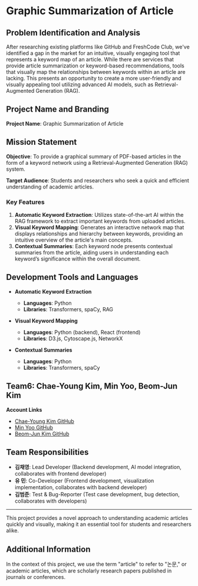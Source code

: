 # Graphic Summarization of Article

## Problem Identification and Analysis
After researching existing platforms like GitHub and FreshCode Club, we've identified a gap in the market for an intuitive, visually engaging tool that represents a keyword map of an article. While there are services that provide article summarization or keyword-based recommendations, tools that visually map the relationships between keywords within an article are lacking. This presents an opportunity to create a more user-friendly and visually appealing tool utilizing advanced AI models, such as Retrieval-Augmented Generation (RAG).

## Project Name and Branding
**Project Name**: Graphic Summarization of Article

## Mission Statement
**Objective**: To provide a graphical summary of PDF-based articles in the form of a keyword network using a Retrieval-Augmented Generation (RAG) system.

**Target Audience**: Students and researchers who seek a quick and efficient understanding of academic articles.

### Key Features
1. **Automatic Keyword Extraction**: Utilizes state-of-the-art AI within the RAG framework to extract important keywords from uploaded articles.
2. **Visual Keyword Mapping**: Generates an interactive network map that displays relationships and hierarchy between keywords, providing an intuitive overview of the article's main concepts.
3. **Contextual Summaries**: Each keyword node presents contextual summaries from the article, aiding users in understanding each keyword’s significance within the overall document.

## Development Tools and Languages
- **Automatic Keyword Extraction**
  - **Languages**: Python
  - **Libraries**: Transformers, spaCy, RAG

- **Visual Keyword Mapping**
  - **Languages**: Python (backend), React (frontend)
  - **Libraries**: D3.js, Cytoscape.js, NetworkX

- **Contextual Summaries**
  - **Languages**: Python
  - **Libraries**: Transformers, spaCy

## Team6: Chae-Young Kim, Min Yoo, Beom-Jun Kim

**Account Links**
- [Chae-Young Kim GitHub](https://github.com/yoooousir)
- [Min Yoo GitHub](https://github.com/tracer12)
- [Beom-Jun Kim GitHub](https://github.com/tigerjun5199)

## Team Responsibilities
- **김채영**: Lead Developer (Backend development, AI model integration, collaborates with frontend developer)
- **유 민**: Co-Developer (Frontend development, visualization implementation, collaborates with backend developer)
- **김범준**: Test & Bug-Reporter (Test case development, bug detection, collaborates with developers)

---

This project provides a novel approach to understanding academic articles quickly and visually, making it an essential tool for students and researchers alike.

## Additional Information
In the context of this project, we use the term "article" to refer to "논문," or academic articles, which are scholarly research papers published in journals or conferences.
